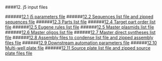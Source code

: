 ####12. j5 input files

######[12.1 j5 parameters file](chp12_1.html)
######[12.2 Sequences list file and zipped sequences file](chp12_2.html)
######[12.3 Parts list file](chp12_3.html)
######[12.4 Target part order list file](chp12_4.html)
######[12.5 Eugene rules list file](chp12_5.html)
######[12.5 Master plasmids list file](chp12_6.html)
######[12.6 Master oligos list file](chp12_7.html)
######[12.7 Master direct syntheses list file](chp12_8.html)
######[12.8 Assembly files to condense list file and zipped assembly files file](chp12_9.html)
######[12.9 Downstream automation parameters file](chp12_10.html)
######[12.10 Multi-well plate file](chp12_11.html)
######[12.11 Source plate list file and zipped source plate files file](chp12_12.html)

